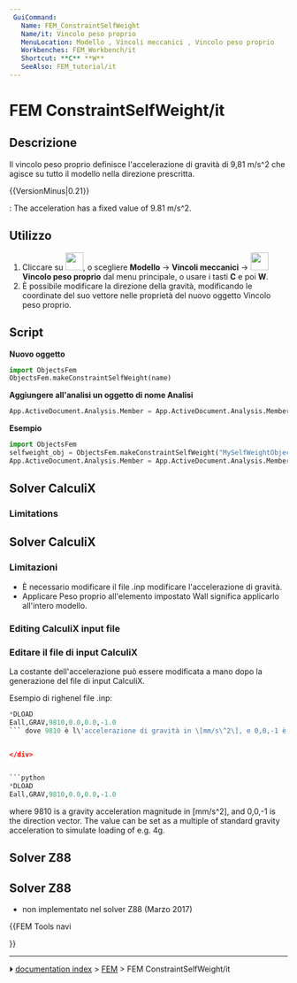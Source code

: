 ```yaml
---
 GuiCommand:
   Name: FEM_ConstraintSelfWeight
   Name/it: Vincolo peso proprio
   MenuLocation: Modello , Vincoli meccanici , Vincolo peso proprio
   Workbenches: FEM_Workbench/it
   Shortcut: **C** **W**
   SeeAlso: FEM_tutorial/it
---
```


# FEM ConstraintSelfWeight/it


</div>



## Descrizione


<div class="mw-translate-fuzzy">

Il vincolo peso proprio definisce l\'accelerazione di gravità di 9,81 m/s\^2 che agisce su tutto il modello nella direzione prescritta.


</div>


{{VersionMinus|0.21}}

: The acceleration has a fixed value of 9.81 m/s\^2.



## Utilizzo


<div class="mw-translate-fuzzy">

1.  Cliccare su <img alt="" src=images/FEM_ConstraintSelfWeight.png  style="width:32px;">, o scegliere **Modello** → **Vincoli meccanici** → **<img src="images/FEM_ConstraintSelfWeight.png" width=32px> Vincolo peso proprio** dal menu principale, o usare i tasti **C** e poi **W**.
2.  È possibile modificare la direzione della gravità, modificando le coordinate del suo vettore nelle proprietà del nuovo oggetto Vincolo peso proprio.


</div>



## Script


<div class="mw-translate-fuzzy">

**Nuovo oggetto**


</div>


```python
import ObjectsFem
ObjectsFem.makeConstraintSelfWeight(name)
```


<div class="mw-translate-fuzzy">

**Aggiungere all\'analisi un oggetto di nome Analisi**


</div>


```python
App.ActiveDocument.Analysis.Member = App.ActiveDocument.Analysis.Member + [(object)]
```


<div class="mw-translate-fuzzy">

**Esempio**


</div>


```python
import ObjectsFem
selfweight_obj = ObjectsFem.makeConstraintSelfWeight("MySelfWeightObject")
App.ActiveDocument.Analysis.Member = App.ActiveDocument.Analysis.Member + [selfweight_obj]
```

## Solver CalculiX 

### Limitations


<div class="mw-translate-fuzzy">

## Solver CalculiX 

### Limitazioni

-   È necessario modificare il file .inp modificare l\'accelerazione di gravità.
-   Applicare Peso proprio all\'elemento impostato Wall significa applicarlo all\'intero modello.


</div>

### Editing CalculiX input file 


<div class="mw-translate-fuzzy">

### Editare il file di input CalculiX 

La costante dell\'accelerazione può essere modificata a mano dopo la generazione del file di input CalculiX.


</div>


<div class="mw-translate-fuzzy">

Esempio di righenel file .inp: 
```python
*DLOAD
Eall,GRAV,9810,0.0,0.0,-1.0
``` dove 9810 è l\'accelerazione di gravità in \[mm/s\^2\], e 0,0,-1 è la direzione del vettore.


</div>


```python
*DLOAD
Eall,GRAV,9810,0.0,0.0,-1.0
```

where 9810 is a gravity acceleration magnitude in \[mm/s\^2\], and 0,0,-1 is the direction vector. The value can be set as a multiple of standard gravity acceleration to simulate loading of e.g. 4g.

## Solver Z88 


<div class="mw-translate-fuzzy">

## Solver Z88 

-   non implementato nel solver Z88 (Marzo 2017)


</div>


<div class="mw-translate-fuzzy">





</div>


{{FEM Tools navi

}}



---
⏵ [documentation index](../README.md) > [FEM](Category_FEM.md) > FEM ConstraintSelfWeight/it
